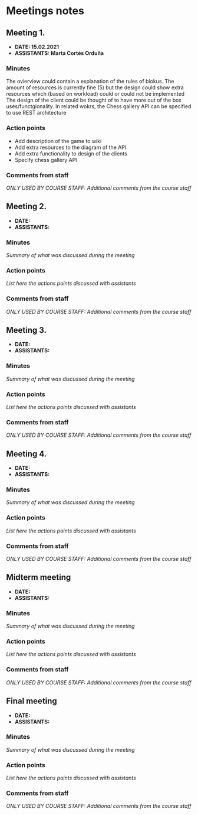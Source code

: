 # Meetings notes

## Meeting 1.
* **DATE: 15.02.2021**
* **ASSISTANTS: Marta Cortés Orduña**

### Minutes
The ovierview could contain a explanation of the rules of blokus.
The amount of resources is currently fine (5) but the design could show extra resources which (based on workload) could or could not be implemented
The design of the client could be thought of to have more out of the box uses/functgionality.
In related wokrs, the Chess gallery API can be specified to use REST architecture

### Action points
* Add description of the game to wiki
* Add extra resources to the diagram of the API
* Add extra functionality to design of the clients
* Specify chess gallery API


### Comments from staff
*ONLY USED BY COURSE STAFF: Additional comments from the course staff*

## Meeting 2.
* **DATE:**
* **ASSISTANTS:**

### Minutes
*Summary of what was discussed during the meeting*

### Action points
*List here the actions points discussed with assistants*


### Comments from staff
*ONLY USED BY COURSE STAFF: Additional comments from the course staff*

## Meeting 3.
* **DATE:**
* **ASSISTANTS:**

### Minutes
*Summary of what was discussed during the meeting*

### Action points
*List here the actions points discussed with assistants*


### Comments from staff
*ONLY USED BY COURSE STAFF: Additional comments from the course staff*

## Meeting 4.
* **DATE:**
* **ASSISTANTS:**

### Minutes
*Summary of what was discussed during the meeting*

### Action points
*List here the actions points discussed with assistants*


### Comments from staff
*ONLY USED BY COURSE STAFF: Additional comments from the course staff*

## Midterm meeting
* **DATE:**
* **ASSISTANTS:**

### Minutes
*Summary of what was discussed during the meeting*

### Action points
*List here the actions points discussed with assistants*


### Comments from staff
*ONLY USED BY COURSE STAFF: Additional comments from the course staff*

## Final meeting
* **DATE:**
* **ASSISTANTS:**

### Minutes
*Summary of what was discussed during the meeting*

### Action points
*List here the actions points discussed with assistants*


### Comments from staff
*ONLY USED BY COURSE STAFF: Additional comments from the course staff*

